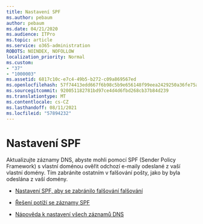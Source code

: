 ```yaml
---
title: Nastavení SPF
ms.author: pebaum
author: pebaum
ms.date: 04/21/2020
ms.audience: ITPro
ms.topic: article
ms.service: o365-administration
ROBOTS: NOINDEX, NOFOLLOW
localization_priority: Normal
ms.custom:
- "37"
- "1000003"
ms.assetid: 6817c10c-e7c4-49b5-b272-c09a869567ed
ms.openlocfilehash: 57f74413edd667f6b98c5b9e656148f99eea2429250a36fe75aa4980a368829d
ms.sourcegitcommit: 920051182781bd97ce4d4d6fbd268cb37b84d239
ms.translationtype: MT
ms.contentlocale: cs-CZ
ms.lasthandoff: 08/11/2021
ms.locfileid: "57894232"
---
```

# <a name="set-up-spf"></a>Nastavení SPF

Aktualizujte záznamy DNS, abyste mohli pomocí SPF (Sender Policy Framework) s vlastní doménou ověřit odchozí e-maily odeslané z vaší vlastní domény. Tím zabráníte ostatním v falšování pošty, jako by byla odeslána z vaší domény.
  
- [Nastavení SPF, aby se zabránilo falšování falšování](https://docs.microsoft.com/microsoft-365/security/office-365-security/set-up-spf-in-office-365-to-help-prevent-spoofing)

- [Řešení potíží se záznamy SPF](https://docs.microsoft.com/microsoft-365/security/office-365-security/how-office-365-uses-spf-to-prevent-spoofing#SPFTroubleshoot)

- [Nápověda k nastavení všech záznamů DNS](https://docs.microsoft.com/microsoft-365/admin/get-help-with-domains/create-dns-records-at-any-dns-hosting-provider)
